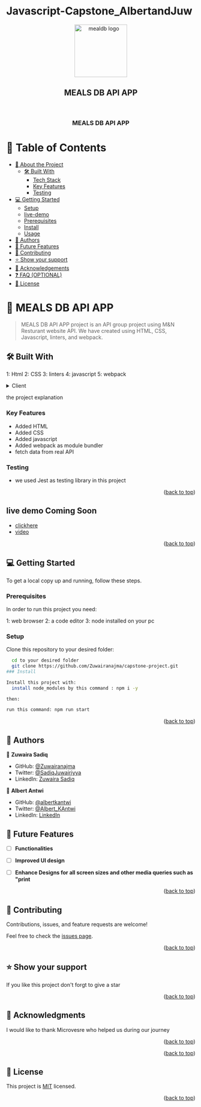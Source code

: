 # Javascript-Capstone_AlbertandJuw
<a name="readme-top"></a>
<div align="center">
<img src="./asset/mealdb-logo.png" alt="mealdb logo" width="140"  height="auto" />

  <h2>MEALS DB API APP</h2>
  <br/>

  <h3><b>MEALS DB API APP</b></h3>

</div>

<!-- TABLE OF CONTENTS -->

# 📗 Table of Contents

- [📖 About the Project](#about-project)
  - [🛠 Built With](#built-with)
    - [Tech Stack](#tech-stack)
    - [Key Features](#key-features)
    - [Testing](#Testing)
- [💻 Getting Started](#getting-started)
  - [Setup](#setup)
  - [live-demo](#livelink)
  - [Prerequisites](#prerequisites)
  - [Install](#install)
  - [Usage](#usage)
- [👥 Authors](#authors)
- [🔭 Future Features](#future-features)
- [🤝 Contributing](#contributing)
- [⭐️ Show your support](#support)
- [🙏 Acknowledgements](#acknowledgements)
- [❓ FAQ (OPTIONAL)](#faq)
- [📝 License](#license)

<!-- PROJECT DESCRIPTION -->

# 📖 MEALS DB API APP <a name="about-project"></a>

>MEALS DB API APP project is an API group project using M&N Resturant website API. We have created using HTML, CSS, Javascript, linters, and webpack.

## 🛠 Built With <a name="built-with"></a>

1: Html
2: CSS
3: linters
4: javascript
5: webpack

<details>
  <summary>Client</summary>
  <ul>
    <li><a href="https://html.com/">Html</a></li>
    <li><a href="https://w3schools.com/">CSS</a></li>
    <li><a href="https://w3schools.com/">Javascript</a></li>
    <li><a href="https://webpack.com/">webpack</a></li>
  </ul>
</details>
</details>

<!-- Features -->
<p> the project explanation </p> 

### Key Features <a name="key-features"></a>


- Added HTML 
- Added CSS 
- Added javascript 
- Added webpack as module bundler 
- fetch data from real API 


### Testing <a name="Testing"></a>

- we used Jest as testing library in this project 


<p align="right">(<a href="#readme-top">back to top</a>)</p>

<!-- LIVE DEMO -->

## live demo <a name="livelink">Coming Soon</a>
- [clickhere](https://zuwairanajma.github.io/Javascript-Capstone_AlbertandJuw/dist)
- [video](https://drive.google.com/file/d/1EyeCIsYWUFGKX8nFjz2ayp_4T8OqxJGL/view?usp=sharing)

<p align="right">(<a href="#readme-top">back to top</a>)</p>

<!-- GETTING STARTED -->

## 💻 Getting Started <a name="getting-started"></a>

To get a local copy up and running, follow these steps.

### Prerequisites

In order to run this project you need:

1: web browser
2: a code editor
3: node installed on your pc

### Setup

Clone this repository to your desired folder:

```sh
  cd to your desired folder 
  git clone https://github.com/Zuwairanajma/capstone-project.git
### Install

Install this project with:
  install node_modules by this command : npm i -y

then:

run this command: npm run start 

```
<p align="right">(<a href="#readme-top">back to top</a>)</p>

<!-- AUTHORS -->

## 👥 Authors <a name="authors"></a>

👤 **Zuwaira Sadiq**
- GitHub: [@Zuwairanajma](https://github.com/Zuwairanajma)
- Twitter: [@SadiqJuwairiyya](https://twitter.com/SadiqJuwairiyya)
- LinkedIn: [Zuwaira Sadiq](https://www.linkedin.com/in/zuwaira-sadiq-566b891b0?)


👤 **Albert Antwi**
- GitHub: [@albertkantwi](https://github.com/albertkantwi)
- Twitter: [@Albert_KAntwi](https://twitter.com/Albert_KAntwi)
- LinkedIn: [LinkedIn](https://www.linkedin.com/in/albert-antwi-557291263/)

<!-- FUTURE FEATURES -->

## 🔭 Future Features <a name="future-features"></a>

- [ ] **Functionalities**
- [ ] **Improved UI design**
- [ ] **Enhance Designs for all screen sizes and other media queries such as "print**
 

<p align="right">(<a href="#readme-top">back to top</a>)</p>

<!-- CONTRIBUTING -->

## 🤝 Contributing <a name="contributing"></a>

Contributions, issues, and feature requests are welcome!

Feel free to check the [issues page](../../issues/).

<p align="right">(<a href="#readme-top">back to top</a>)</p>

<!-- SUPPORT -->

## ⭐️ Show your support <a name="support"></a>

If you like this project don't forgt to give a star

<p align="right">(<a href="#readme-top">back to top</a>)</p>

<!-- ACKNOWLEDGEMENTS -->

## 🙏 Acknowledgments <a name="acknowledgements"></a>

I would like to thank Microvesre who helped us during our journey

<p align="right">(<a href="#readme-top">back to top</a>)</p>

<!-- FAQ (optional) -->

<p align="right">(<a href="#readme-top">back to top</a>)</p>

<!-- LICENSE -->

## 📝 License <a name="license"></a>

This project is [MIT](./MIT.md) licensed.

<p align="right">(<a href="#readme-top">back to top</a>)</p>

